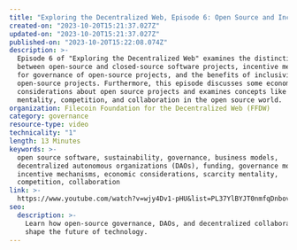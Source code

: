 ```yaml
---
title: "Exploring the Decentralized Web, Episode 6: Open Source and Inclusivity"
created-on: "2023-10-20T15:21:37.027Z"
updated-on: "2023-10-20T15:21:37.027Z"
published-on: "2023-10-20T15:22:08.074Z"
description: >-
  Episode 6 of "Exploring the Decentralized Web" examines the distinction
  between open-source and closed-source software projects, incentive mechanisms
  for governance of open-source projects, and the benefits of inclusivity in
  open-source projects. Furthermore, this episode discusses some economic
  considerations about open source projects and examines concepts like scarcity
  mentality, competition, and collaboration in the open source world.
organization: Filecoin Foundation for the Decentralized Web (FFDW)
category: governance
resource-type: video
technicality: "1"
length: 13 Minutes
keywords: >-
  open source software, sustainability, governance, business models,
  decentralized autonomous organizations (DAOs), funding, governance models,
  incentive mechanisms, economic considerations, scarcity mentality,
  competition, collaboration
link: >-
  https://www.youtube.com/watch?v=wjy4Dv1-pHU&list=PL37YlBYJT0nmfqDnbov6lKHUyZvRfQjap&index=7
seo:
  description: >-
    Learn how open-source governance, DAOs, and decentralized collaboration 
    shape the future of technology.
---
```

